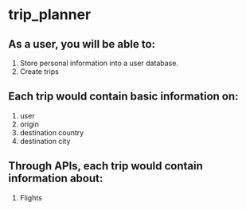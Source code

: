 # trip_planner

## As a user, you will be able to:
1. Store personal information into a user database.
2. Create trips

## Each trip would contain basic information on:
1. user
2. origin
3. destination country
4. destination city

## Through APIs, each trip would contain information about:
1. Flights
